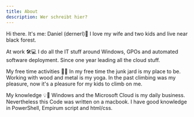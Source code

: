 ```yaml
---
title: About
description: Wer schreibt hier?
---
```



Hi there.
It's me: Daniel (dernerl)👋
I love my wife and two kids and live near black forest. 

At work 🛠💻
I do all the IT stuff around Windows, GPOs and automated software deployment. 
Since one year leading all the cloud stuff.

My free time activities 🏇🌳
In my free time the junk jard is my place to be. Working with wood and metal is my yoga. In the past climbing was my pleasure, now it's a pleasure for my kids to climb on me.

My knowledge 💡📄
Windows and the Microsoft Cloud is my daily business. Nevertheless this Code was written on a macbook.
I have good knowledge in PowerShell, Empirum script and html/css. 

